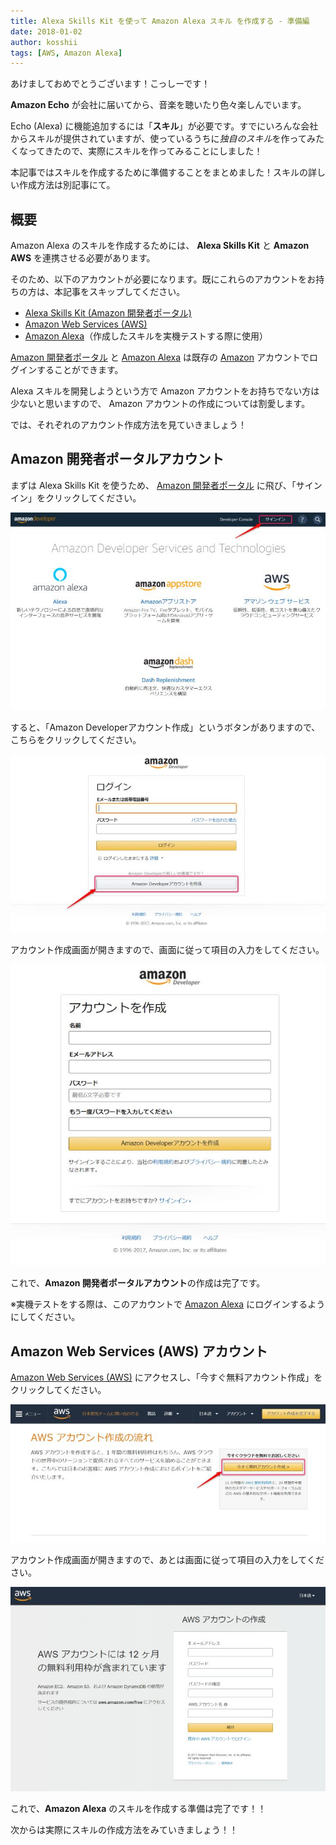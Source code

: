 ```yaml
---
title: Alexa Skills Kit を使って Amazon Alexa スキル を作成する - 準備編
date: 2018-01-02
author: kosshii
tags: [AWS, Amazon Alexa]
---
```


あけましておめでとうございます！こっしーです！

**Amazon Echo** が会社に届いてから、音楽を聴いたり色々楽しんでいます。

Echo (Alexa) に機能追加するには「**スキル**」が必要です。すでにいろんな会社からスキルが提供されていますが、使っているうちに*独自のスキル*を作ってみたくなってきたので、実際にスキルを作ってみることにしました！

本記事ではスキルを作成するために準備することをまとめました！スキルの詳しい作成方法は別記事にて。

## 概要

Amazon Alexa のスキルを作成するためには、 **Alexa Skills Kit** と **Amazon AWS** を連携させる必要があります。

そのため、以下のアカウントが必要になります。既にこれらのアカウントをお持ちの方は、本記事をスキップしてください。

- [Alexa Skills Kit (Amazon 開発者ポータル)](https://developer.amazon.com/ja/alexa-skills-kit)
- [Amazon Web Services (AWS)](https://aws.amazon.com/jp/register-flow/)
- [Amazon Alexa](https://alexa.amazon.com/spa/index.html#cards)（作成したスキルを実機テストする際に使用）

[Amazon 開発者ポータル](https://developer.amazon.com/ja/) と [Amazon Alexa](https://alexa.amazon.com/spa/index.html#cards) は既存の [Amazon](https://www.amazon.co.jp/) アカウントでログインすることができます。

Alexa スキルを開発しようという方で Amazon アカウントをお持ちでない方は少ないと思いますので、 Amazon アカウントの作成については割愛します。

では、それぞれのアカウント作成方法を見ていきましょう！

## Amazon 開発者ポータルアカウント

まずは Alexa Skills Kit を使うため、 [Amazon 開発者ポータル](https://developer.amazon.com/ja/) に飛び、「サインイン」をクリックしてください。

![](images/amazon-alexa-skills-preparation-1.jpg)

すると、「Amazon Developerアカウント作成」というボタンがありますので、こちらをクリックしてください。

![](images/amazon-alexa-skills-preparation-2.jpg)

アカウント作成画面が開きますので、画面に従って項目の入力をしてください。

![](images/amazon-alexa-skills-preparation-3.jpg)

これで、**Amazon 開発者ポータルアカウント**の作成は完了です。

※実機テストをする際は、このアカウントで [Amazon Alexa](https://alexa.amazon.com/spa/index.html#cards) にログインするようにしてください。

## Amazon Web Services (AWS) アカウント

[Amazon Web Services (AWS)](https://aws.amazon.com/jp/register-flow/) にアクセスし、「今すぐ無料アカウント作成」をクリックしてください。

![](images/amazon-alexa-skills-preparation-4.jpg)

アカウント作成画面が開きますので、あとは画面に従って項目の入力をしてください。

![](images/amazon-alexa-skills-preparation-5.jpg)

これで、**Amazon Alexa** のスキルを作成する準備は完了です！！

次からは実際にスキルの作成方法をみていきましょう！！
